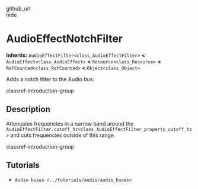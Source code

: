 github\_url  
hide

# AudioEffectNotchFilter

**Inherits:** `AudioEffectFilter<class_AudioEffectFilter>` **&lt;**
`AudioEffect<class_AudioEffect>` **&lt;** `Resource<class_Resource>`
**&lt;** `RefCounted<class_RefCounted>` **&lt;** `Object<class_Object>`

Adds a notch filter to the Audio bus.

classref-introduction-group

## Description

Attenuates frequencies in a narrow band around the
`AudioEffectFilter.cutoff_hz<class_AudioEffectFilter_property_cutoff_hz>`
and cuts frequencies outside of this range.

classref-introduction-group

## Tutorials

-   `Audio buses <../tutorials/audio/audio_buses>`

